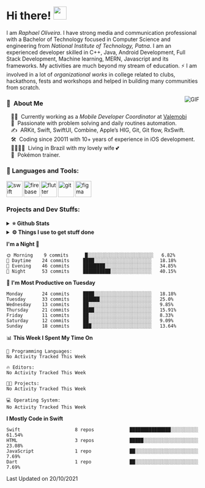 # Hi there! <img src="https://github.com/TheDudeThatCode/TheDudeThatCode/blob/master/Assets/Hi.gif" width="34px">

I am _Raphael Oliveira_. I have strong media and communication professional with a Bachelor of Technology focused in Computer Science and engineering from _National Institute of Technology, Patna_. I am an experienced developer skilled in C++, Java, Android Development, Full Stack Development, Machine learning, MERN, Javascript and its frameworks. My activities are much beyond my stream of education. ⚡ I am involved in a lot of *organizational works* in college related to clubs, hackathons, fests and workshops and helped in building many communities from scratch.

<img align="right" alt="GIF" src="https://spotify-github-profile.vercel.app/api/view?uid=12167963754&cover_image=true&theme=default&bar_color=ffffff&bar_color_cover=true"/>

### :space_invader: &nbsp;About Me

&nbsp;&nbsp;&nbsp;:technologist: &nbsp;Currently working as a _Mobile Developer Coordinator_ at [Valemobi](https://www.valemobi.com.br)\
&nbsp;&nbsp;&nbsp;:heartbeat: &nbsp;Passionate with problem solving and daily routines automation.\
&nbsp;&nbsp;&nbsp;:writing_hand: &nbsp;ARKit, Swift, SwiftUI, Combine, Apple’s HIG, Git, Git flow, RxSwift.\
&nbsp;&nbsp;&nbsp;:hammer_and_wrench: &nbsp;Coding since 20011 with 10+ years of experience in iOS development.\
&nbsp;&nbsp;&nbsp;:family_man_woman_girl_girl: &nbsp;Living in Brazil with my lovely wife :two_hearts:\
&nbsp;&nbsp;&nbsp;:seedling: &nbsp;Pokémon trainer.

### 🔨 Languages and Tools:
<a href="https://developer.apple.com/swift/" target="_blank"> <img align="left" src="https://raw.githubusercontent.com/rahul-jha98/github_readme_icons/main/language_and_tools/square/swift/swift.svg" alt="swift" height="42px"/> </a> 
<a href="https://firebase.google.com/" target="_blank"> <img align="left" src="https://raw.githubusercontent.com/rahul-jha98/github_readme_icons/main/language_and_tools/square/firebase/firebase.svg" alt="firebase" height ="42px"/> </a>
<a href="https://flutter.dev" target="_blank"><img align="left" alt="flutter" height ="42px" src="https://raw.githubusercontent.com/rahul-jha98/github_readme_icons/main/language_and_tools/square/flutter/flutter.svg"></a>
<a href="https://git-scm.com/" target="_blank"> <img src="https://raw.githubusercontent.com/rahul-jha98/github_readme_icons/main/language_and_tools/square/git-scm/git-scm.svg" align="left" alt="git" height='42px'/> </a>
<a href="https://www.figma.com/" target="_blank"> <img src="https://raw.githubusercontent.com/rahul-jha98/github_readme_icons/main/language_and_tools/square/figma/figma.svg" alt="figma" height='42px'/> </a>


### Projects and Dev Stuffs:

<details>	
  <summary><b>⭐ Github Stats</b></summary>
  <br />
  <img src="https://github-readme-stats.vercel.app/api?username=rapholivera&show_icons=true&theme=tokyonight"/>
</details>
 
<details>	
  <br />
  <summary><b>⚙️ Things I use to get stuff done</b></summary>
  	<ul>
  	    <li><b>OS:</b> macOS Big Sur 11.4</li>
	    <li><b>Laptop: </b> Mac mini (M1, 2020)</li>
  	    <li><b>Browser: </b> Safari</li>
	    <li><b>Terminal: </b> ZSH: Oh My Zsh (PowerLevel10k)</li>
	    <li><b>Code Editor:</b> XCode and Android Studio</li>
	    <li><b>To Stay Updated:</b> Twitter, Youtube and Instagram.</li>
	</ul>	
</details>

**I'm a Night 🦉** 

```text
🌞 Morning    9 commits      █░░░░░░░░░░░░░░░░░░░░░░░░   6.82% 
🌆 Daytime    24 commits     ████░░░░░░░░░░░░░░░░░░░░░   18.18% 
🌃 Evening    46 commits     ████████░░░░░░░░░░░░░░░░░   34.85% 
🌙 Night      53 commits     ██████████░░░░░░░░░░░░░░░   40.15%

```
📅 **I'm Most Productive on Tuesday** 

```text
Monday       24 commits     ████░░░░░░░░░░░░░░░░░░░░░   18.18% 
Tuesday      33 commits     ██████░░░░░░░░░░░░░░░░░░░   25.0% 
Wednesday    13 commits     ██░░░░░░░░░░░░░░░░░░░░░░░   9.85% 
Thursday     21 commits     ████░░░░░░░░░░░░░░░░░░░░░   15.91% 
Friday       11 commits     ██░░░░░░░░░░░░░░░░░░░░░░░   8.33% 
Saturday     12 commits     ██░░░░░░░░░░░░░░░░░░░░░░░   9.09% 
Sunday       18 commits     ███░░░░░░░░░░░░░░░░░░░░░░   13.64%

```


📊 **This Week I Spent My Time On** 

```text
💬 Programming Languages: 
No Activity Tracked This Week

🔥 Editors: 
No Activity Tracked This Week

🐱‍💻 Projects: 
No Activity Tracked This Week

💻 Operating System: 
No Activity Tracked This Week

```

**I Mostly Code in Swift** 

```text
Swift                    8 repos             ███████████████░░░░░░░░░░   61.54% 
HTML                     3 repos             █████░░░░░░░░░░░░░░░░░░░░   23.08% 
JavaScript               1 repo              ██░░░░░░░░░░░░░░░░░░░░░░░   7.69% 
Dart                     1 repo              ██░░░░░░░░░░░░░░░░░░░░░░░   7.69%

```



 Last Updated on 20/10/2021
<!--END_SECTION:waka-->
